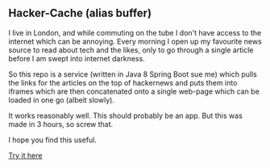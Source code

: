 ## Hacker-Cache (alias buffer)
I live in London, and while commuting on the tube I don't have access to the internet which can be annoying.
Every morning I open up my favourite news source to read about tech and the likes, only to go through a single article before I am swept into internet darkness.

So this repo is a service (written in Java 8 Spring Boot sue me) which pulls the links for the articles on the top of hackernews and puts them into iframes which are then concatenated onto a single web-page which can be loaded in one go (albeit slowly).

It works reasonably well. This should probably be an app. But this was made in 3 hours, so screw that.

I hope you find this useful.

[Try it here](http://www.hacker-cache.com/pages?n=20)
